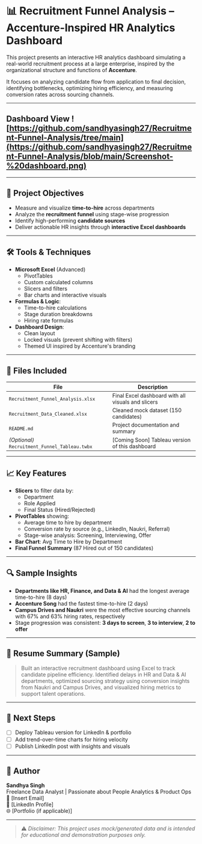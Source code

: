 # 📊 Recruitment Funnel Analysis – Accenture-Inspired HR Analytics Dashboard

This project presents an interactive HR analytics dashboard simulating a real-world recruitment process at a large enterprise, inspired by the organizational structure and functions of **Accenture**.

It focuses on analyzing candidate flow from application to final decision, identifying bottlenecks, optimizing hiring efficiency, and measuring conversion rates across sourcing channels.

---
## Dashboard View ![https://github.com/sandhyasingh27/Recruitment-Funnel-Analysis/tree/main](https://github.com/sandhyasingh27/Recruitment-Funnel-Analysis/blob/main/Screenshot-%20dashboard.png)
---

## 🎯 Project Objectives

- Measure and visualize **time-to-hire** across departments
- Analyze the **recruitment funnel** using stage-wise progression
- Identify high-performing **candidate sources**
- Deliver actionable HR insights through **interactive Excel dashboards**

---

## 🛠️ Tools & Techniques

- **Microsoft Excel** (Advanced)
  - PivotTables
  - Custom calculated columns
  - Slicers and filters
  - Bar charts and interactive visuals
- **Formulas & Logic**:
  - Time-to-hire calculations
  - Stage duration breakdowns
  - Hiring rate formulas
- **Dashboard Design**:
  - Clean layout
  - Locked visuals (prevent shifting with filters)
  - Themed UI inspired by Accenture's branding

---

## 📂 Files Included

| File | Description |
|------|-------------|
| `Recruitment_Funnel_Analysis.xlsx` | Final Excel dashboard with all visuals and slicers |
| `Recruitment_Data_Cleaned.xlsx` | Cleaned mock dataset (150 candidates) |
| `README.md` | Project documentation and summary |
| *(Optional)* `Recruitment_Funnel_Tableau.twbx` | [Coming Soon] Tableau version of this dashboard |

---

## 📈 Key Features

- **Slicers** to filter data by:
  - Department
  - Role Applied
  - Final Status (Hired/Rejected)
- **PivotTables** showing:
  - Average time to hire by department
  - Conversion rate by source (e.g., LinkedIn, Naukri, Referral)
  - Stage-wise analysis: Screening, Interviewing, Offer
- **Bar Chart**: Avg Time to Hire by Department
- **Final Funnel Summary** (87 Hired out of 150 candidates)

---

## 🔍 Sample Insights

- **Departments like HR, Finance, and Data & AI** had the longest average time-to-hire (8 days)
- **Accenture Song** had the fastest time-to-hire (2 days)
- **Campus Drives and Naukri** were the most effective sourcing channels with 67% and 63% hiring rates, respectively
- Stage progression was consistent: **3 days to screen**, **3 to interview**, **2 to offer**

---

## 📌 Resume Summary (Sample)

> Built an interactive recruitment dashboard using Excel to track candidate pipeline efficiency. Identified delays in HR and Data & AI departments, optimized sourcing strategy using conversion insights from Naukri and Campus Drives, and visualized hiring metrics to support talent operations.

---

## 🚀 Next Steps

- [ ] Deploy Tableau version for LinkedIn & portfolio
- [ ] Add trend-over-time charts for hiring velocity
- [ ] Publish LinkedIn post with insights and visuals

---

## 👤 Author

**Sandhya Singh**  
Freelance Data Analyst | Passionate about People Analytics & Product Ops  
📧 [Insert Email]  
🔗 [LinkedIn Profile]  
🌐 [Portfolio (if applicable)]

---

> ⚠️ *Disclaimer: This project uses mock/generated data and is intended for educational and demonstration purposes only.*
